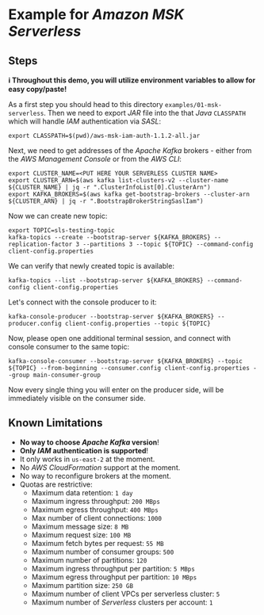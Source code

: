 # Example for *Amazon MSK Serverless*

## Steps

**ℹ️ Throughout this demo, you will utilize environment variables to allow for easy copy/paste!**

As a first step you should head to this directory `examples/01-msk-serverless`. Then we need to export *JAR* file into
the that *Java* `CLASSPATH` which will handle *IAM* authentication via *SASL*:

```shell
export CLASSPATH=$(pwd)/aws-msk-iam-auth-1.1.2-all.jar
```

Next, we need to get addresses of the *Apache Kafka* brokers - either from the *AWS Management Console* or from the
*AWS CLI*:

```shell
export CLUSTER_NAME=<PUT HERE YOUR SERVERLESS CLUSTER NAME>
export CLUSTER_ARN=$(aws kafka list-clusters-v2 --cluster-name ${CLUSTER_NAME} | jq -r ".ClusterInfoList[0].ClusterArn")
export KAFKA_BROKERS=$(aws kafka get-bootstrap-brokers --cluster-arn ${CLUSTER_ARN} | jq -r ".BootstrapBrokerStringSaslIam")
```

Now we can create new topic:

```shell
export TOPIC=sls-testing-topic
kafka-topics --create --bootstrap-server ${KAFKA_BROKERS} --replication-factor 3 --partitions 3 --topic ${TOPIC} --command-config client-config.properties
```

We can verify that newly created topic is available:

```shell
kafka-topics --list --bootstrap-server ${KAFKA_BROKERS} --command-config client-config.properties
```

Let's connect with the console producer to it:

```shell
kafka-console-producer --bootstrap-server ${KAFKA_BROKERS} --producer.config client-config.properties --topic ${TOPIC}
```

Now, please open one additional terminal session, and connect with console consumer to the same topic:

```shell
kafka-console-consumer --bootstrap-server ${KAFKA_BROKERS} --topic ${TOPIC} --from-beginning --consumer.config client-config.properties --group main-consumer-group
```

Now every single thing you will enter on the producer side, will be immediately visible on the consumer side.

## Known Limitations

- **No way to choose *Apache Kafka* version**!
- **Only *IAM* authentication is supported**!
- It only works in `us-east-2` at the moment.
- No *AWS CloudFormation* support at the moment.
- No way to reconfigure brokers at the moment.
- Quotas are restrictive:
  - Maximum data retention: `1 day`
  - Maximum ingress throughput: `200 MBps`
  - Maximum egress throughput: `400 MBps`
  - Max number of client connections: `1000`
  - Maximum message size: `8 MB`
  - Maximum request size: `100 MB`
  - Maximum fetch bytes per request: `55 MB`
  - Maximum number of consumer groups: `500`
  - Maximum number of partitions: `120`
  - Maximum ingress throughput per partition: `5 MBps`
  - Maximum egress throughput per partition: `10 MBps`
  - Maximum partition size: `250 GB`
  - Maximum number of client VPCs per serverless cluster: `5`
  - Maximum number of *Serverless* clusters per account: `1`
